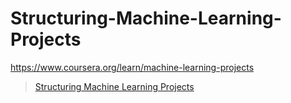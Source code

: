 # Structuring-Machine-Learning-Projects
https://www.coursera.org/learn/machine-learning-projects

> [Structuring Machine Learning Projects](https://www.coursera.org/account/accomplishments/certificate/EKSNEABU65CQ)
